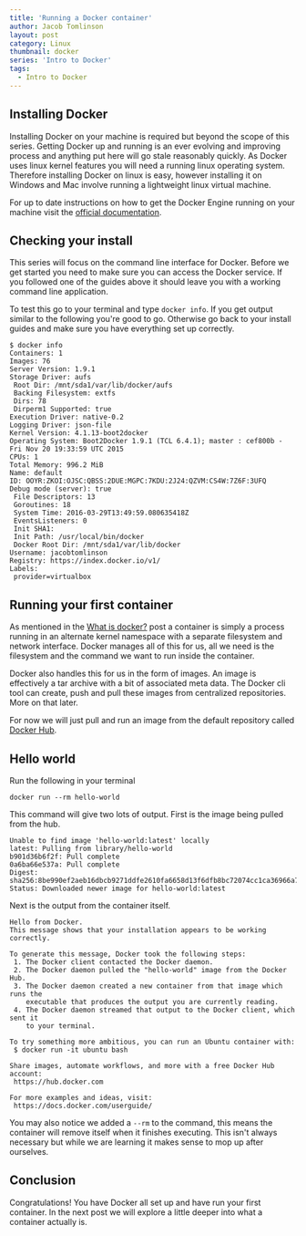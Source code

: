 ```yaml
---
title: 'Running a Docker container'
author: Jacob Tomlinson
layout: post
category: Linux
thumbnail: docker
series: 'Intro to Docker'
tags:
  - Intro to Docker
---
```


## Installing Docker

Installing Docker on your machine is required but beyond the scope of this series. Getting Docker up and running is an ever evolving and improving process and anything put here will go stale reasonably quickly. As Docker uses linux kernel features you will need a running linux operating system. Therefore installing Docker on linux is easy, however installing it on Windows and Mac involve running a lightweight linux virtual machine.

For up to date instructions on how to get the Docker Engine running on your machine visit the [official documentation][install-docker].

## Checking your install

This series will focus on the command line interface for Docker. Before we get started you need to make sure you can access the Docker service. If you followed one of the guides above it should leave you with a working command line application.

To test this go to your terminal and type `docker info`. If you get output similar to the following you're good to go. Otherwise go back to your install guides and make sure you have everything set up correctly.

```
$ docker info
Containers: 1
Images: 76
Server Version: 1.9.1
Storage Driver: aufs
 Root Dir: /mnt/sda1/var/lib/docker/aufs
 Backing Filesystem: extfs
 Dirs: 78
 Dirperm1 Supported: true
Execution Driver: native-0.2
Logging Driver: json-file
Kernel Version: 4.1.13-boot2docker
Operating System: Boot2Docker 1.9.1 (TCL 6.4.1); master : cef800b - Fri Nov 20 19:33:59 UTC 2015
CPUs: 1
Total Memory: 996.2 MiB
Name: default
ID: OOYR:ZKOI:OJSC:QBSS:2DUE:MGPC:7KDU:2J24:QZVM:CS4W:7Z6F:3UFQ
Debug mode (server): true
 File Descriptors: 13
 Goroutines: 18
 System Time: 2016-03-29T13:49:59.080635418Z
 EventsListeners: 0
 Init SHA1:
 Init Path: /usr/local/bin/docker
 Docker Root Dir: /mnt/sda1/var/lib/docker
Username: jacobtomlinson
Registry: https://index.docker.io/v1/
Labels:
 provider=virtualbox
```

## Running your first container

As mentioned in the [What is docker?][what-is-docker] post a container is simply a process running in an alternate kernel namespace with a separate filesystem and network interface. Docker manages all of this for us, all we need is the filesystem and the command we want to run inside the container.

Docker also handles this for us in the form of images. An image is effectively a tar archive with a bit of associated meta data. The Docker cli tool can create, push and pull these images from centralized repositories. More on that later.

For now we will just pull and run an image from the default repository called [Docker Hub][docker-hub].

## Hello world

Run the following in your terminal

```
docker run --rm hello-world
```

This command will give two lots of output. First is the image being pulled from the hub.

```
Unable to find image 'hello-world:latest' locally
latest: Pulling from library/hello-world
b901d36b6f2f: Pull complete
0a6ba66e537a: Pull complete
Digest: sha256:8be990ef2aeb16dbcb9271ddfe2610fa6658d13f6dfb8bc72074cc1ca36966a7
Status: Downloaded newer image for hello-world:latest
```

Next is the output from the container itself.

```
Hello from Docker.
This message shows that your installation appears to be working correctly.

To generate this message, Docker took the following steps:
 1. The Docker client contacted the Docker daemon.
 2. The Docker daemon pulled the "hello-world" image from the Docker Hub.
 3. The Docker daemon created a new container from that image which runs the
    executable that produces the output you are currently reading.
 4. The Docker daemon streamed that output to the Docker client, which sent it
    to your terminal.

To try something more ambitious, you can run an Ubuntu container with:
 $ docker run -it ubuntu bash

Share images, automate workflows, and more with a free Docker Hub account:
 https://hub.docker.com

For more examples and ideas, visit:
 https://docs.docker.com/userguide/
```

You may also notice we added a `--rm` to the command, this means the container will remove itself when it finishes executing. This isn't always necessary but while we are learning it makes sense to mop up after ourselves.

## Conclusion

Congratulations! You have Docker all set up and have run your first container. In the next post we will explore a little deeper into what a container actually is.

[docker-hub]: https://hub.docker.com/
[install-docker]: https://docs.docker.com/engine/installation/
[what-is-docker]: /linux/2016/03/22/what-is-docker/
